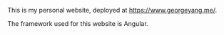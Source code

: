 This is my personal website, deployed at https://www.georgeyang.me/.

The framework used for this website is Angular.
